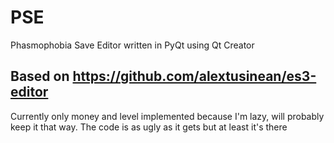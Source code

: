 # PSE
Phasmophobia Save Editor written in PyQt using Qt Creator

## Based on https://github.com/alextusinean/es3-editor
Currently only money and level implemented because I'm lazy, will probably keep it that way.
The code is as ugly as it gets but at least it's there
